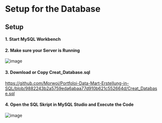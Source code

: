 # Setup for the Database

## Setup

#### 1. Start MySQL Workbench

#### 2. Make sure your Server is Running

![image](https://github.com/user-attachments/assets/b7f9ef98-77f4-4b00-87a9-cffe8f271fb0)

#### 3. Download or Copy Creat_Database.sql
https://github.com/Morwoi/Portfoloi-Data-Mart-Erstellung-in-SQL/blob/9882243b2a5759eda6abaa77d910b621c552664d/Creat_Database.sql


#### 4. Open the SQL Skript in MySQL Studio and Execute the Code


![image](https://github.com/user-attachments/assets/a46f6804-2b71-4fa2-8bc5-c659a2a78e02)

